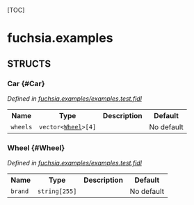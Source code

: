 [TOC]

# fuchsia.examples




## **STRUCTS**

### Car {#Car}
*Defined in [fuchsia.examples/examples.test.fidl](https://fuchsia.googlesource.com/fuchsia/+/master/examples/fidl/fuchsia.examples/examples.test.fidl#7)*





<table>
    <tr><th>Name</th><th>Type</th><th>Description</th><th>Default</th></tr><tr>
            <td><code>wheels</code></td>
            <td>
                <code>vector&lt;<a class='link' href='#Wheel'>Wheel</a>&gt;[4]</code>
            </td>
            <td></td>
            <td>No default</td>
        </tr>
</table>

### Wheel {#Wheel}
*Defined in [fuchsia.examples/examples.test.fidl](https://fuchsia.googlesource.com/fuchsia/+/master/examples/fidl/fuchsia.examples/examples.test.fidl#11)*





<table>
    <tr><th>Name</th><th>Type</th><th>Description</th><th>Default</th></tr><tr>
            <td><code>brand</code></td>
            <td>
                <code>string[255]</code>
            </td>
            <td></td>
            <td>No default</td>
        </tr>
</table>














